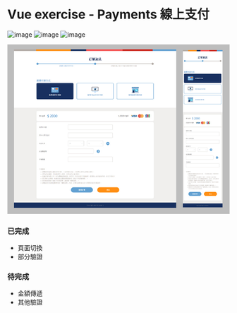 # Vue exercise - Payments 線上支付

![image](https://img.shields.io/badge/JavaScript-exercise-F0DB4F.svg) ![image](https://img.shields.io/badge/Vue-exercise-41B883.svg) ![image](https://img.shields.io/badge/SCSS-exercise-CD6799.svg)

![images](https://github.com/jedchang/TheF2E-Vue-Payments/blob/master/preview-img.jpg)

### 已完成

- 頁面切換
- 部分驗證

### 待完成

- 金額傳遞
- 其他驗證
